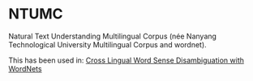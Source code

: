 # NTUMC
Natural Text Understanding Multilingual Corpus (née Nanyang Technological University Multilingual Corpus and wordnet).

This has been used in:
[Cross Lingual Word Sense Disambiguation with WordNets](https://github.com/jusing-es/clwsd)

